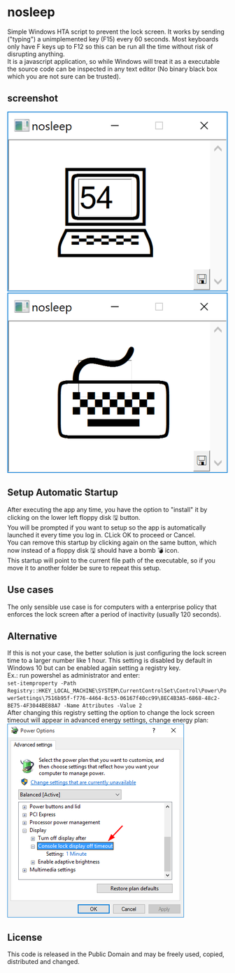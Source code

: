 # nosleep
Simple Windows HTA script to prevent the lock screen. It works by sending ("typing") a unimplemented key (F15) every 60 seconds. Most keyboards only have F keys up to F12 so this can be run all the time without risk of disrupting anything.  
It is a javascript application, so while Windows will treat it as a executable the source code can be inspected in any text editor (No binary black box which you are not sure can be trusted).
## screenshot
![screenshot1](https://github.com/pemn/nosleep/blob/master/assets/screenshot1.png)  
![screenshot2](https://github.com/pemn/nosleep/blob/master/assets/screenshot2.png)  
## Setup Automatic Startup
After executing the app any time, you have the option to "install" it by clicking on the lower left floppy disk 🖫 button.  
You will be prompted if you want to setup so the app is automatically launched it every time you log in. CLick OK to proceed or Cancel.  
You can remove this startup by clicking again on the same button, which now instead of a floppy disk 🖫 should have a bomb 💣 icon.  
This startup will point to the current file path of the executable, so if you move it to another folder be sure to repeat this setup.
## Use cases
The only sensible use case is for computers with a enterprise policy that enforces the lock screen after a period of inactivity (usually 120 seconds).  
## Alternative
If this is not your case, the better solution is just configuring the lock screen time to a larger number like 1 hour. This setting is disabled by default in Windows 10 but can be enabled again setting a registry key.  
Ex.: run powershel as administrator and enter:  
`set-itemproperty -Path Registry::HKEY_LOCAL_MACHINE\SYSTEM\CurrentControlSet\Control\Power\PowerSettings\7516b95f-f776-4464-8c53-06167f40cc99\8EC4B3A5-6868-48c2-BE75-4F3044BE88A7 -Name Attributes -Value 2`  
After changing this registry setting the option to change the lock screen timeout will appear in advanced energy settings, change energy plan:  
![energy_settings](https://github.com/pemn/nosleep/blob/master/assets/energy_settings.png)
## License
This code is released in the Public Domain and may be freely used, copied, distributed and changed.
